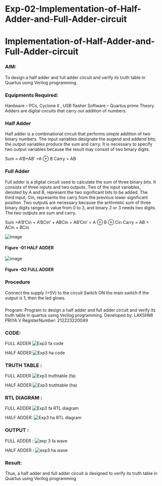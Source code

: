 # Exp-02-Implementation-of-Half-Adder-and-Full-Adder-circuit

# Implementation-of-Half-Adder-and-Full-Adder-circuit
### AIM:
To design a half adder and full adder circuit and verify its truth table in Quartus using Verilog programming.

### Equipments Required:
Hardware – PCs, Cyclone II , USB flasher
Software – Quartus prime
Theory
Adders are digital circuits that carry out addition of numbers.

### Half Adder
Half adder is a combinational circuit that performs simple addition of two binary numbers. The input variables designate the augend and addend bits; the output variables produce the sum and carry. It is necessary to specify two output variables because the result may consist of two binary digits.

Sum = A’B+AB’ =A ⊕ B Carry = AB

### Full Adder
Full adder is a digital circuit used to calculate the sum of three binary bits. It consists of three inputs and two outputs. Two of the input variables, denoted by A and B, represent the two significant bits to be added. The third input, Cin, represents the carry from the previous lower significant position. Two outputs are necessary because the arithmetic sum of three binary digits ranges in value from 0 to 3, and binary 2 or 3 needs two digits. The two outputs are sum and carry.

Sum =A’B’Cin + A’BCin’ + ABCin + AB’Cin’ = A ⊕ B ⊕ Cin Carry = AB + ACin + BCin

 ![image](https://user-images.githubusercontent.com/36288975/163552156-a13e5a56-c638-4110-97d9-8896907c8d25.png)

#### Figure -01 HALF ADDER 


![image](https://user-images.githubusercontent.com/36288975/163552057-b3547877-6d07-45b4-b7e0-bcfebfad9e1d.png)

#### Figure -02 FULL ADDER 

### Procedure

Connect the supply (+5V) to the circuit
Switch ON the main switch
If the output is 1, then the led glows.
### 
Program: Program to design a half adder and full adder circuit and verify its truth table in quartus using Verilog programming.
Developed by: LAKSHMI PRIYA V
RegisterNumber: 212223220049 

### CODE:
FULL ADDER 
![Exp3 fa code](https://github.com/Lakshmi-v-Priya/Exp-02-Implementation-of-Half-Adder-and-Full-Adder-circuit/assets/151720706/7c579faf-0a87-42a3-a96d-ced8a655a62e)

HALF ADDER 
![Exp3 ha code](https://github.com/Lakshmi-v-Priya/Exp-02-Implementation-of-Half-Adder-and-Full-Adder-circuit/assets/151720706/82efe3d2-6721-454f-9191-f44c1d8943c4)

### TRUTH TABLE :
FULL ADDER 
![Exp3 truthtable (fa)](https://github.com/Lakshmi-v-Priya/Exp-02-Implementation-of-Half-Adder-and-Full-Adder-circuit/assets/151720706/5e952c1d-d55c-4380-a188-1f4925f69939)

HALF ADDER 
![Exp3 truthtable (ha)](https://github.com/Lakshmi-v-Priya/Exp-02-Implementation-of-Half-Adder-and-Full-Adder-circuit/assets/151720706/ef4d1133-79f6-4147-80d3-24565c853c0a)

### RTL DIAGRAM :
FULL ADDER 
![Exp3 fa RTL diagram](https://github.com/Lakshmi-v-Priya/Exp-02-Implementation-of-Half-Adder-and-Full-Adder-circuit/assets/151720706/f804f1d2-224b-4f37-be57-ee379a720309)

HALF ADDER:
![Exp3 ha RTL diagram](https://github.com/Lakshmi-v-Priya/Exp-02-Implementation-of-Half-Adder-and-Full-Adder-circuit/assets/151720706/1391a789-f569-4bc8-a290-fcd8da28a678)

### OUTPUT :
FULL ADDER :
![exp 3 fa wave](https://github.com/Lakshmi-v-Priya/Exp-02-Implementation-of-Half-Adder-and-Full-Adder-circuit/assets/151720706/09807ec1-6fe2-460c-892b-9300f74f0bd7)

HALF ADDER :
![exp3 ha wave](https://github.com/Lakshmi-v-Priya/Exp-02-Implementation-of-Half-Adder-and-Full-Adder-circuit/assets/151720706/4d9ab3bd-4c8b-4604-9aea-479013c7742a)



### Result:
Thus, a half adder and full adder circuit is designed to verify its truth table in Quartus using Verilog
programming
